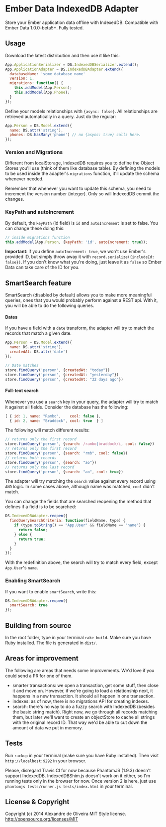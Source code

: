 Ember Data IndexedDB Adapter
================================

Store your Ember application data offline with IndexedDB.
Compatible with Ember Data 1.0.0-beta5+.
Fully tested.

Usage
-----

Download the latest distribution and then use it like this:

```js
App.ApplicationSerializer = DS.IndexedDBSerializer.extend();
App.ApplicationAdapter = DS.IndexedDBAdapter.extend({
  databaseName: 'some_database_name'
  version: 1,
  migrations: function() {
    this.addModel(App.Person);
    this.addModel(App.Phone);
  }
});
```

Define your models relationships with `{async: false}`.
All relationships are retrieved automatically in a query. Just do the regular:

```js
App.Person = DS.Model.extend({
  name: DS.attr('string'),
  phones: DS.hasMany('phone') // no {async: true} calls here.
});
```

### Version and Migrations

Different from localStorage, IndexedDB requires you to define the Object Stores
you'll use (think of them like database table). By defining the models to be used
inside the adapter's `migrations` function, it'll update the schema whenever
needed.

Remember that whenever you want to update this schema, you need to
increment the version number (integer). Only so will IndexedDB commit the
changes.

### KeyPath and autoIncrement

By default, the `keyPath` (id field) is `id` and `autoIncrement` is set to
false. You can change these doing this:

```js
// inside migrations function
this.addModel(App.Person, {keyPath: 'id', autoIncrement: true});
```

**Important**: if you define `autoIncrement: true`, we won't use Ember's
provided ID, but simply throw away it with `record.serialize({includeId: false})`.
If you don't know what you're doing, just leave it as `false` so Ember Data can
take care of the ID for you.

## SmartSearch feature

SmartSearch (disabled by default) allows you to make more meaningful queries,
ones that you would probably perform against a REST api. With it, you will
be able to do the following queries.

#### Dates

If you have a field with a `date` transform, the adapter will try to match
the records that match a given date.

```js
App.Person = DS.Model.extend({
  name: DS.attr('string'),
  createdAt: DS.attr('date')
});

// Date matches
store.findQuery('person', {createdAt: "today"})
store.findQuery('person', {createdAt: "yesterday"})
store.findQuery('person', {createdAt: "32 days ago"})
```

#### Full-text search

Whenever you use a `search` key in your query, the adapter will try to match it
against all fields. Consider the database has the following:

```js
[ { id: 1, name: "Rambo",    cool: false },
  { id: 2, name: "Braddock", cool: true  } ]
```

The following will match different results:

```js
// returns only the first record
store.findQuery('person', {search: /rambo|braddock/i, cool: false})
// returns only the first record
store.findQuery('person', {search: "rmb", cool: false})
// returns both records
store.findQuery('person', {search: "ao"})
// returns only the last record
store.findQuery('person', {search: "ao", cool: true})
```

The adapter will try matching the `search` value against every record using
`AND` logic. In some cases above, although name was matched, `cool`
didn't match.

You can change the fields that are searched reopening the method that defines if
a field is to be searched:

```js
DS.IndexedDBAdapter.reopen({
  findQuerySearchCriteria: function(fieldName, type) {
    if (type.toString() == "App.User" && fieldName == "name") {
      return false;
    } else {
      return true;
    }
  }
});
```

With the redefinition above, the search will try to match every field, except
`App.User`'s `name`.

### Enabling SmartSearch

If you want to enable `smartSearch`, write this:

```js
DS.IndexedDBAdapter.reopen({
  smartSearch: true
});
```

Building from source
-----

In the root folder, type in your terminal `rake build`. Make sure you have
Ruby installed. The file is generated in `dist/`.

Areas for improvement
-----

The following are areas that needs some improvements. We'd love if you could
send a PR for one of them.

* smarter transactions: we open a transaction, get some stuff, then close it
  and move on. However, if we're going to load a relationship next, it happens
  in a new transaction. It should all happen in one transaction.
* indexes: as of now, there is no migrations API for creating indexes.
* search: there's no way to do a fuzzy search with IndexedDB (besides the basic
  string match). Right now, we go through all records matching them, but later
  we'll want to create an objectStore to cache all strings with the original
  record ID. That way we'd be able to cut down the amount of data we put in
  memory.

Tests
-----

Run `rackup` in your terminal (make sure you have Ruby installed). Then visit
`http://localhost:9292` in your browser.

Please, disregard Travis CI for now because PhantomJS (1.9.3) doesn't support
IndexedDB. IndexedDBShim.js doesn't work
on it either, so I'm running tests only in the browser for now. Once version 2
is here, just use `phantomjs tests/runner.js tests/index.html` in your terminal.

License & Copyright
-------------------

Copyright (c) 2014 Alexandre de Oliveira
MIT Style license. http://opensource.org/licenses/MIT
